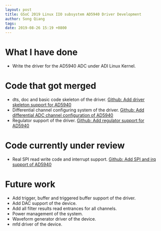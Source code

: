 ```yaml
---
layout: post
title: GSoC 2019 Linux IIO subsystem AD5940 Driver Development
author: Song Qiang
tags:
date: 2019-08-26 15:19 +0800
---
```


# What I have done

* Write the driver for the AD5940 ADC under ADI Linux Kernel.

# Code that got merged

* dts, doc and basic code skeleton of the driver. [Github: Add driver skeleton support for AD5940](https://github.com/analogdevicesinc/linux/pull/427)
* Differential channel configuring system of the driver. [Github: Add differential ADC channel configuration of AD5940](https://github.com/analogdevicesinc/linux/pull/438/commits/0b1fb3affd74bed6b6143b3b46f8d46ad4c158ec)
* Regulator support of the driver. [Github: Add regulator support for AD5940](https://github.com/analogdevicesinc/linux/pull/438/commits/ffd2ef4676efb53405d0a4825b879554b8d82b6d)

# Code currently under review

* Real SPI read write code and interrupt support. [Github: Add SPI and irq support of AD5940](https://github.com/analogdevicesinc/linux/pull/515/commits/ab94a2b42b9109cbf6ecec5629fb99847281df33)

# Future work

* Add trigger, buffer and triggered buffer support of the driver.
* Add DAC support of the device.
* Add all filter results read entrances for all channels.
* Power management of the system.
* Waveform generator driver of the device.
* mfd driver of the device.